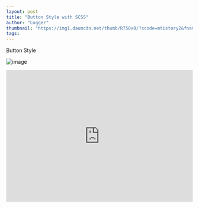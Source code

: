 ```yaml
---
layout: post
title: "Button Style with SCSS"
author: "Logger"
thumbnail: "https://img1.daumcdn.net/thumb/R750x0/?scode=mtistory2&fname=https%3A%2F%2Ft1.daumcdn.net%2Fcfile%2Ftistory%2F230CC5405836BC0208"
tags: 
---
```



Button Style

![image](https://t1.daumcdn.net/cfile/tistory/230CC5405836BC0208)

<iframe allowfullscreen="true" allowpaymentrequest="true" allowtransparency="true" class="cp_embed_iframe " frameborder="0" height="357" width="100%" name="cp_embed_1" scrolling="no" src="https://codepen.io/jaehee/embed/KNWJaK?height=357&amp;theme-id=19458&amp;slug-hash=KNWJaK&amp;default-tab=result&amp;user=jaehee&amp;embed-version=2&amp;pen-title=Button%20style&amp;name=cp_embed_1" style="width: 100%; overflow:hidden; display:block;" title="Button style" loading="lazy" id="cp_embed_KNWJaK"></iframe>